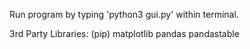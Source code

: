 Run program by typing 'python3 gui.py' within terminal. 

3rd Party Libraries: (pip)
matplotlib
pandas
pandastable

